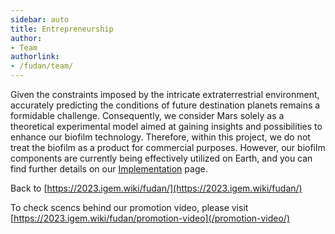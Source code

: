 ```yaml
---
sidebar: auto
title: Entrepreneurship
author:
- Team
authorlink:
- /fudan/team/
---
```


Given the constraints imposed by the intricate extraterrestrial environment, accurately predicting the conditions of future destination planets remains a formidable challenge. Consequently, we consider Mars solely as a theoretical experimental model aimed at gaining insights and possibilities to enhance our biofilm technology. Therefore, within this project, we do not treat the biofilm as a product for commercial purposes. However, our biofilm components are currently being effectively utilized on Earth, and you can find further details on our [Implementation](/implementation/) page.

Back to [https://2023.igem.wiki/fudan/](https://2023.igem.wiki/fudan/)

To check scencs behind our promotion video, please visit [https://2023.igem.wiki/fudan/promotion-video](/promotion-video/)